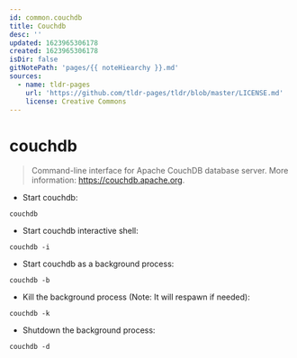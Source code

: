```yaml
---
id: common.couchdb
title: Couchdb
desc: ''
updated: 1623965306178
created: 1623965306178
isDir: false
gitNotePath: 'pages/{{ noteHiearchy }}.md'
sources:
  - name: tldr-pages
    url: 'https://github.com/tldr-pages/tldr/blob/master/LICENSE.md'
    license: Creative Commons
---
```

# couchdb

> Command-line interface for Apache CouchDB database server.
> More information: <https://couchdb.apache.org>.

- Start couchdb:

`couchdb`

- Start couchdb interactive shell:

`couchdb -i`

- Start couchdb as a background process:

`couchdb -b`

- Kill the background process (Note: It will respawn if needed):

`couchdb -k`

- Shutdown the background process:

`couchdb -d`

